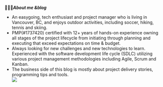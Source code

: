 
👱🏼‍♂️***About me &blog***

 - An easygoing, tech enthusiast and project manager who is living in Vancouver, BC, and enjoys outdoor activities, including soccer, hiking, tennis and skiing. <br>
 - PMP(#1737420) certified with 12+ years of hands-on experience owning all stages of the project lifecycle from initiating through planning and executing that exceed expectations on time & budget. <br>
 - Always looking for new challenges and new technologies to learn. Experienced with the software development life cycle (SDLC) utilizing various project management methodologies including Agile, Scrum and Kanban.<br>
 - The business side of this blog is mostly about project delivery stories, programming tips and tools.<br>
<a href='https://clustrmaps.com/site/1brjw'  title='Visit tracker'><img src='//clustrmaps.com/map_v2.png?cl=ffffff&w=259&t=n&d=Q8P7bOkNG6u5qnd2Q2DxbnBbz9Of2D8nwf4Dw0hj4qc&co=2d78ad&ct=ffffff'/></a>
